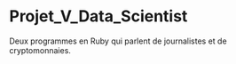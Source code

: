 # Projet_V_Data_Scientist
Deux programmes en Ruby qui parlent de journalistes et de cryptomonnaies.
